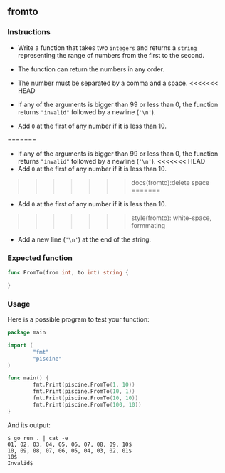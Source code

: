 ## fromto

### Instructions

- Write a function that takes two `integers` and returns a `string` representing the range of numbers from the first to the second.
- The function can return the numbers in any order.
- The number must be separated by a comma and a space.
<<<<<<< HEAD

- If any of the arguments is bigger than 99 or less than 0, the function returns `"invalid"` followed by a newline (`'\n'`).

- Add `0` at the first of any number if it is less than 10.

=======
- If any of the arguments is bigger than 99 or less than 0, the function returns `"invalid"` followed by a newline (`'\n'`).
<<<<<<< HEAD
- Add `0` at the first of any number if it is less than 10.  
>>>>>>> docs(fromto):delete space
=======
- Add `0` at the first of any number if it is less than 10.
>>>>>>> style(fromto): white-space, formmating
- Add a new line (`'\n'`) at the end of the string.

### Expected function

```go
func FromTo(from int, to int) string {

}
```

### Usage

Here is a possible program to test your function:

```go
package main

import (
        "fmt"
        "piscine"
)

func main() {
        fmt.Print(piscine.FromTo(1, 10))
        fmt.Print(piscine.FromTo(10, 1))
        fmt.Print(piscine.FromTo(10, 10))
        fmt.Print(piscine.FromTo(100, 10))
}
```
And its output:

```console
$ go run . | cat -e
01, 02, 03, 04, 05, 06, 07, 08, 09, 10$
10, 09, 08, 07, 06, 05, 04, 03, 02, 01$
10$
Invalid$
```
